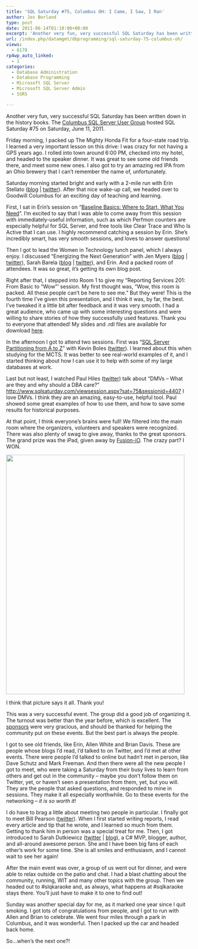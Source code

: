 ```yaml
---
title: 'SQL Saturday #75, Columbus OH: I Came, I Saw, I Ran'
author: Jes Borland
type: post
date: 2011-06-14T01:10:00+00:00
excerpt: 'Another very fun, very successful SQL Saturday has been written down in the history books. The Columbus SQL Server User Group hosted SQL Saturday #75 on Saturday, June 11, 2011.'
url: /index.php/datamgmt/dbprogramming/sql-saturday-75-columbus-oh/
views:
  - 6178
rp4wp_auto_linked:
  - 1
categories:
  - Database Administration
  - Database Programming
  - Microsoft SQL Server
  - Microsoft SQL Server Admin
  - SSRS

---
```

Another very fun, very successful SQL Saturday has been written down in the history books. The [Columbus SQL Server User Group][1] hosted SQL Saturday #75 on Saturday, June 11, 2011. 

Friday morning, I packed up The Mighty Honda Fit for a four-state road trip. I learned a very important lesson on this drive: I was crazy for not having a GPS years ago. I rolled into town around 6:00 PM, checked into my hotel, and headed to the speaker dinner. It was great to see some old friends there, and meet some new ones. I also got to try an amazing red IPA from an Ohio brewery that I can’t remember the name of, unfortunately. 

Saturday morning started bright and early with a 2-mile run with Erin Stellato ([blog][2] | [twitter][3]). After that nice wake-up call, we headed over to Goodwill Columbus for an exciting day of teaching and learning. 

First, I sat in Erin’s session on “[Baseline Basics: Where to Start, What You Need][4]”. I’m excited to say that I was able to come away from this session with immediately-useful information, such as which Perfmon counters are especially helpful for SQL Server, and free tools like Clear Trace and Who Is Active that I can use. I highly recommend catching a session by Erin. She’s incredibly smart, has very smooth sessions, and loves to answer questions! 

Then I got to lead the Women in Technology lunch panel, which I always enjoy. I discussed “Energizing the Next Generation” with Jen Myers ([blog][5] | [twitter][6]), Sarah Barela ([blog][7] | [twitter][8]), and Erin. And a packed room of attendees. It was so great, it’s getting its own blog post. 

Right after that, I stepped into Room 1 to give my “Reporting Services 201: From Basic to “Wow”’ session. My first thought was, “Wow, this room is packed. All these people can’t be here to see me.” But they were! This is the fourth time I’ve given this presentation, and I think it was, by far, the best. I’ve tweaked it a little bit after feedback and it was very smooth. I had a great audience, who came up with some interesting questions and were willing to share stories of how they successfully used features. Thank you to everyone that attended! My slides and .rdl files are available for download [here][9]. 

In the afternoon I got to attend two sessions. First was “[SQL Server Partitioning from A to Z][10]” with Kevin Boles ([twitter][11]). I learned about this when studying for the MCTS. It was better to see real-world examples of it, and I started thinking about how I can use it to help with some of my large databases at work. 

Last but not least, I watched Paul Hiles ([twitter][12]) talk about “DMVs – What are they and why should a DBA care?” http://www.sqlsaturday.com/viewsession.aspx?sat=75&sessionid=4407 I love DMVs. I think they are an amazing, easy-to-use, helpful tool. Paul showed some great examples of how to use them, and how to save some results for historical purposes. 

At that point, I think everyone’s brains were full! We filtered into the main room where the organizers, volunteers and speakers were recognized. There was also plenty of swag to give away, thanks to the great sponsors. The grand prize was the iPad, given away by [Fusion-iO][13]. The crazy part? I WON. 

<div class="image_block">
  <a href="/wp-content/uploads/users/grrlgeek/photo.JPG?mtime=1308055469"><img alt="" src="/wp-content/uploads/users/grrlgeek/photo.JPG?mtime=1308055469" width="484" height="648" /></a>
</div>

I think that picture says it all. Thank you! 

This was a very successful event. The group did a good job of organizing it. The turnout was better than the year before, which is excellent. The [sponsors][14] were very gracious, and should be thanked for helping the community put on these events. But the best part is always the people. 

I got to see old friends, like Erin, Allen White and Brian Davis. These are people whose blogs I’d read, I’d talked to on Twitter, and I’d met at other events. There were people I’d talked to online but hadn’t met in person, like Dave Schutz and Mark Freeman. And then there were all the new people I got to meet, who were taking a Saturday from their busy lives to learn from others and get out in the community – maybe you don’t follow them on Twitter, yet, or haven’t seen a presentation from them, yet, but you will. They are the people that asked questions, and responded to mine in sessions. They make it all especially worthwhile. Go to these events for the networking – _it is so worth it_!

I do have to brag a little about meeting two people in particular. I finally got to meet Bill Pearson ([twitter][15]). When I first started writing reports, I read every article and tip that he wrote, and I learned so much from them. Getting to thank him in person was a special treat for me. Then, I got introduced to Sarah Dutkiewicz ([twitter][16] | [blog][17]), a C# MVP, blogger, author, and all-around awesome person. She and I have been big fans of each other’s work for some time. She is all smiles and enthusiasm, and I cannot wait to see her again! 

After the main event was over, a group of us went out for dinner, and were able to relax outside on the patio and chat. I had a blast chatting about the community, running, WIT and many other topics with the group. Then we headed out to #slqkaraoke and, as always, what happens at #sqlkaraoke stays there. You’ll just have to make it to one to find out! 

Sunday was another special day for me, as it marked one year since I quit smoking. I got lots of congratulations from people, and I got to run with Allen and Brian to celebrate. We went four miles through a park in Columbus, and it was wonderful. Then I packed up the car and headed back home. 

So…when’s the next one?!

 [1]: http://columbus.sqlpass.org/
 [2]: http://www.erinstellato.com
 [3]: http://www.twitter.com/erinstellato
 [4]: http://www.sqlsaturday.com/viewsession.aspx?sat=75&sessionid=4457
 [5]: http://deliberatepixel.com
 [6]: http://twitter.com/#!/antiheroine
 [7]: http://www.beta4sqlserver.com
 [8]: http://twitter.com/#!/sarahspace
 [9]: http://www.sqlsaturday.com/viewsession.aspx?sat=75&sessionid=4375
 [10]: http://www.sqlsaturday.com/viewsession.aspx?sat=75&sessionid=4340
 [11]: http://www.twitter.com/thesqlguru
 [12]: http://www.twitter.com/paulghiles
 [13]: http://www.fusionio.com/
 [14]: http://www.sqlsaturday.com/sponsors.aspx
 [15]: http://www.twitter.com/Bill_Pearson
 [16]: http://www.twitter.com/saduki
 [17]: http://codinggeekette.com/